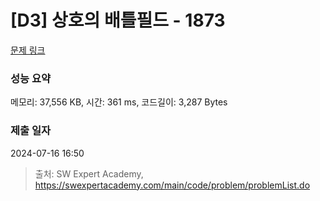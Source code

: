 # [D3] 상호의 배틀필드 - 1873 

[문제 링크](https://swexpertacademy.com/main/code/problem/problemDetail.do?contestProbId=AV5LyE7KD2ADFAXc) 

### 성능 요약

메모리: 37,556 KB, 시간: 361 ms, 코드길이: 3,287 Bytes

### 제출 일자

2024-07-16 16:50



> 출처: SW Expert Academy, https://swexpertacademy.com/main/code/problem/problemList.do